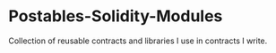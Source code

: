 # Postables-Solidity-Modules
Collection of reusable contracts and libraries I use in contracts I write.
